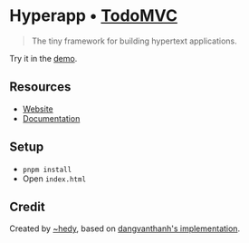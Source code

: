 # Hyperapp • [TodoMVC](http://todomvc.com)

> The tiny framework for building hypertext applications.

Try it in the [demo](https://hyperapp-todomvc.hedy.dev).

## Resources

- [Website](https://github.com/jorgebucaran/hyperapp)
- [Documentation](https://github.com/jorgebucaran/hyperapp/blob/main/docs/tutorial.md)

## Setup

- `pnpm install`
- Open `index.html`

## Credit

Created by [~hedy](https://github.com/hedyhli), based on [dangvanthanh's
implementation](https://github.com/dangvanthanh/hyperapp-todomvc).

<!--
rsync -rv index.html node_modules/todomvc-common/base.css node_modules/todomvc-app-css/index.css pgs.sh:/hyperapp-todomvc
-->
